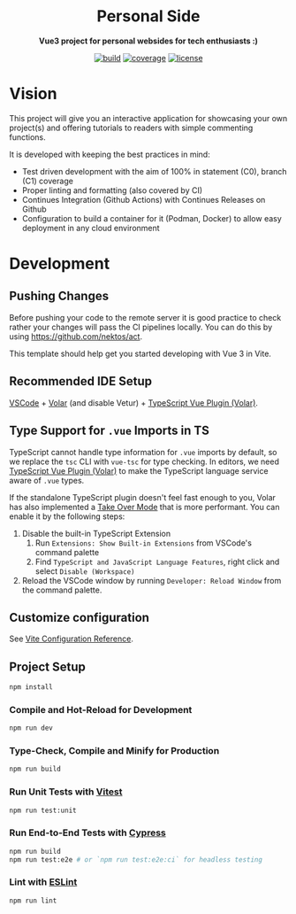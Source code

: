 <div align="center">
  <h1>Personal Side</h1>

  <p>
    <strong>Vue3 project for personal websides for tech enthusiasts :)</strong>
  </p>

  <p>  
    <a href="https://github.com/gilengel/chama/actions"><img src="https://img.shields.io/github/workflow/status/gilengel/chama/Code%20Coverage?style=for-the-badge" alt="build" ></a>
    <a href="https://app.codecov.io/gh/gilengel/chama" rel="nofollow"><img src="https://img.shields.io/codecov/c/github/gilengel/chama?style=for-the-badge" alt="coverage"></a>
    <a href="https://github.com/gilengel/chama/blob/main/LICENSE"><img src="https://img.shields.io/github/license/gilengel/chama?style=for-the-badge" alt="license"></a>
  </p>
</div>

# Vision

This project will give you an interactive application for showcasing your own project(s) and offering tutorials to readers with simple commenting functions. 

It is developed with keeping the best practices in mind:
* Test driven development with the aim of 100% in statement (C0), branch (C1) coverage
* Proper linting and formatting (also covered by CI) 
* Continues Integration (Github Actions) with Continues Releases on Github
* Configuration to build a container for it (Podman, Docker) to allow easy deployment in any cloud environment


# Development
## Pushing Changes
Before pushing your code to the remote server it is good practice to check rather your changes will
pass the CI pipelines locally. You can do this by using https://github.com/nektos/act. 


This template should help get you started developing with Vue 3 in Vite.

## Recommended IDE Setup

[VSCode](https://code.visualstudio.com/) + [Volar](https://marketplace.visualstudio.com/items?itemName=Vue.volar) (and disable Vetur) + [TypeScript Vue Plugin (Volar)](https://marketplace.visualstudio.com/items?itemName=Vue.vscode-typescript-vue-plugin).

## Type Support for `.vue` Imports in TS

TypeScript cannot handle type information for `.vue` imports by default, so we replace the `tsc` CLI with `vue-tsc` for type checking. In editors, we need [TypeScript Vue Plugin (Volar)](https://marketplace.visualstudio.com/items?itemName=Vue.vscode-typescript-vue-plugin) to make the TypeScript language service aware of `.vue` types.

If the standalone TypeScript plugin doesn't feel fast enough to you, Volar has also implemented a [Take Over Mode](https://github.com/johnsoncodehk/volar/discussions/471#discussioncomment-1361669) that is more performant. You can enable it by the following steps:

1. Disable the built-in TypeScript Extension
    1) Run `Extensions: Show Built-in Extensions` from VSCode's command palette
    2) Find `TypeScript and JavaScript Language Features`, right click and select `Disable (Workspace)`
2. Reload the VSCode window by running `Developer: Reload Window` from the command palette.

## Customize configuration

See [Vite Configuration Reference](https://vitejs.dev/config/).

## Project Setup

```sh
npm install
```

### Compile and Hot-Reload for Development

```sh
npm run dev
```

### Type-Check, Compile and Minify for Production

```sh
npm run build
```

### Run Unit Tests with [Vitest](https://vitest.dev/)

```sh
npm run test:unit
```

### Run End-to-End Tests with [Cypress](https://www.cypress.io/)

```sh
npm run build
npm run test:e2e # or `npm run test:e2e:ci` for headless testing
```

### Lint with [ESLint](https://eslint.org/)

```sh
npm run lint
```
